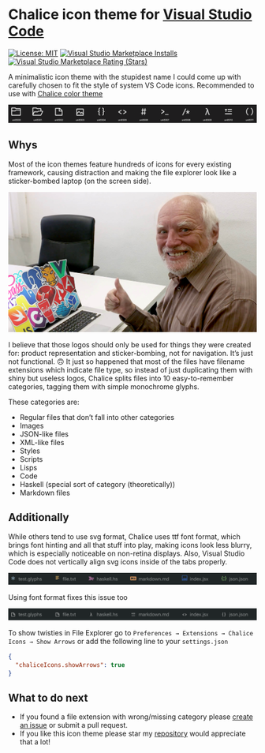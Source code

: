 # Chalice icon theme for [Visual Studio Code](http://code.visualstudio.com)

[![License: MIT](https://img.shields.io/badge/license-MIT-orange.svg)](https://github.com/artlaman/chalice-icon-theme/blob/master/LICENSE)
[![Visual Studio Marketplace Installs](https://img.shields.io/visual-studio-marketplace/i/artlaman.chalice-icon-theme)](https://marketplace.visualstudio.com/items?itemName=artlaman.chalice-icon-theme)
[![Visual Studio Marketplace Rating (Stars)](https://img.shields.io/visual-studio-marketplace/stars/artlaman.chalice-icon-theme)](https://marketplace.visualstudio.com/items?itemName=artlaman.chalice-icon-theme&ssr=false#review-details)

A minimalistic icon theme with the stupidest name I could come up with carefully chosen to fit the style of system VS Code icons. Recommended to use with [Chalice color theme](https://marketplace.visualstudio.com/items?itemName=artlaman.chalice-color-theme)

<p align="center">
  <img src="assets/preview.png" title="Chalice glyphs preview" />
</p>

## Whys

Most of the icon themes feature hundreds of icons for every existing framework, causing distraction and making the file explorer look like a sticker-bombed laptop (on the screen side).

<p align="center">
  <img src="assets/harold.jpg" title="Harold" />
</p>
I believe that those logos should only be used for things they were created for: product representation and sticker-bombing, not for navigation. It’s just not functional. 🙃
It just so happened that most of the files have filename extensions which indicate file type, so instead of just duplicating them with shiny but useless logos, Chalice splits files into 10 easy-to-remember categories, tagging them with simple monochrome glyphs.

These categories are:

- Regular files that don’t fall into other categories
- Images
- JSON-like files
- XML-like files
- Styles
- Scripts
- Lisps
- Code
- Haskell (special sort of category (theoretically))
- Markdown files

## Additionally

While others tend to use svg format, Chalice uses ttf font format, which brings font hinting and all that stuff into play, making icons look less blurry, which is especially noticeable on non-retina displays. Also, Visual Studio Code does not vertically align svg icons inside of the tabs properly.

<p align="center">
  <img src="assets/svg-tabbar.png" title="SVG tab bar" />
</p>
Using font format fixes this issue too
<p align="center">
  <img src="assets/ttf-tabbar.png" title="TTF tab bar" />
</p>

To show twisties in File Explorer go to `Preferences → Extensions → Chalice Icons → Show Arrows` or add the following line to your `settings.json`

```json
{
  "chaliceIcons.showArrows": true
}
```

## What to do next

- If you found a file extension with wrong/missing category please [create an issue](https://github.com/artlaman/chalice-icon-theme/issues/new/choose) or submit a pull request.
- If you like this icon theme please star my [repository](https://github.com/artlaman/chalice-icon-theme) would appreciate that a lot!
